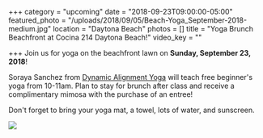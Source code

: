 +++
category = "upcoming"
date = "2018-09-23T09:00:00-05:00"
featured_photo = "/uploads/2018/09/05/Beach-Yoga_September-2018-medium.jpg"
location = "Daytona Beach"
photos = []
title = "Yoga Brunch Beachfront at Cocina 214 Daytona Beach!"
video_key = ""

+++
Join us for yoga on the beachfront lawn on **Sunday, September 23, 2018**!  
  
Soraya Sanchez from [Dynamic Alignment Yoga](https://www.facebook.com/DynamicAlignmentYoga/) will teach free beginner's yoga from 10-11am. Plan to stay for brunch after class and receive a complimentary mimosa with the purchase of an entree!  
  
Don't forget to bring your yoga mat, a towel, lots of water, and sunscreen.

![](/uploads/2018/09/05/Beach-Yoga_September-2018-medium.jpg)